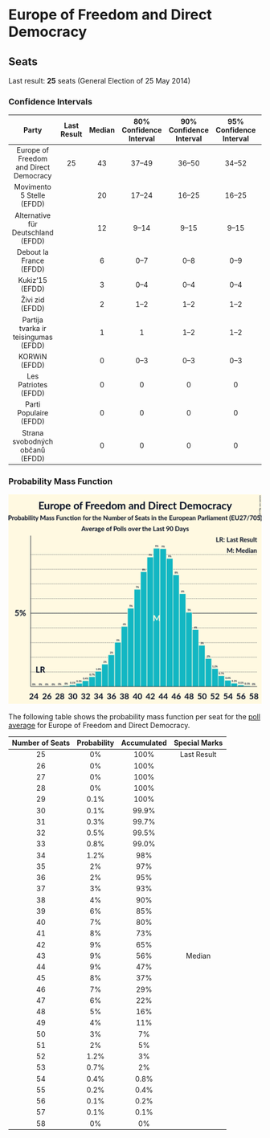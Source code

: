 # Europe of Freedom and Direct Democracy

## Seats

Last result: **25** seats (General Election of 25 May 2014)

### Confidence Intervals

| Party | Last Result | Median | 80% Confidence Interval | 90% Confidence Interval | 95% Confidence Interval | 99% Confidence Interval |
|:-----:|:-----------:|:------:|:-----------------------:|:-----------------------:|:-----------------------:|:-----------------------:|
| Europe of Freedom and Direct Democracy | 25 | 43 | 37–49 | 36–50 | 34–52 | 31–54 |
| Movimento 5 Stelle (EFDD) | | 20 | 17–24 | 16–25 | 16–25 | 15–27 |
| Alternative für Deutschland (EFDD) | | 12 | 9–14 | 9–15 | 9–15 | 9–16 |
| Debout la France (EFDD) | | 6 | 0–7 | 0–8 | 0–9 | 0–9 |
| Kukiz’15 (EFDD) | | 3 | 0–4 | 0–4 | 0–4 | 0–5 |
| Živi zid (EFDD) | | 2 | 1–2 | 1–2 | 1–2 | 1–2 |
| Partija tvarka ir teisingumas (EFDD) | | 1 | 1 | 1–2 | 1–2 | 1–2 |
| KORWiN (EFDD) | | 0 | 0–3 | 0–3 | 0–3 | 0–4 |
| Les Patriotes (EFDD) | | 0 | 0 | 0 | 0 | 0 |
| Parti Populaire (EFDD) | | 0 | 0 | 0 | 0 | 0 |
| Strana svobodných občanů (EFDD) | | 0 | 0 | 0 | 0 | 0 |

### Probability Mass Function

![Graph with seats probability mass function not yet produced](average-seats-pmf-europeoffreedomanddirectdemocracy.png "Seats Probability Mass Function")

The following table shows the probability mass function per seat for the [poll average](average.html) for Europe of Freedom and Direct Democracy.

| Number of Seats | Probability | Accumulated | Special Marks |
|:---------------:|:-----------:|:-----------:|:-------------:|
| 25 | 0% | 100% | Last Result |
| 26 | 0% | 100% |  |
| 27 | 0% | 100% |  |
| 28 | 0% | 100% |  |
| 29 | 0.1% | 100% |  |
| 30 | 0.1% | 99.9% |  |
| 31 | 0.3% | 99.7% |  |
| 32 | 0.5% | 99.5% |  |
| 33 | 0.8% | 99.0% |  |
| 34 | 1.2% | 98% |  |
| 35 | 2% | 97% |  |
| 36 | 2% | 95% |  |
| 37 | 3% | 93% |  |
| 38 | 4% | 90% |  |
| 39 | 6% | 85% |  |
| 40 | 7% | 80% |  |
| 41 | 8% | 73% |  |
| 42 | 9% | 65% |  |
| 43 | 9% | 56% | Median |
| 44 | 9% | 47% |  |
| 45 | 8% | 37% |  |
| 46 | 7% | 29% |  |
| 47 | 6% | 22% |  |
| 48 | 5% | 16% |  |
| 49 | 4% | 11% |  |
| 50 | 3% | 7% |  |
| 51 | 2% | 5% |  |
| 52 | 1.2% | 3% |  |
| 53 | 0.7% | 2% |  |
| 54 | 0.4% | 0.8% |  |
| 55 | 0.2% | 0.4% |  |
| 56 | 0.1% | 0.2% |  |
| 57 | 0.1% | 0.1% |  |
| 58 | 0% | 0% |  |


